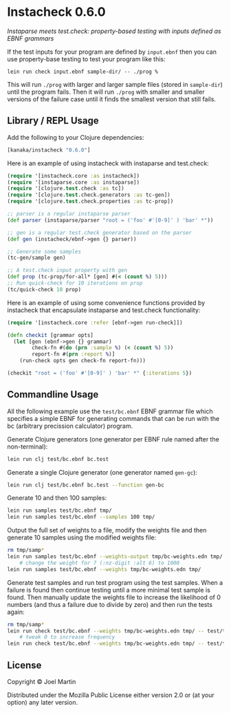 # Instacheck 0.6.0

*Instaparse meets test.check: property-based testing with inputs defined as EBNF grammars*

If the test inputs for your program are defined by `input.ebnf` then
you can use property-base testing to test your program like this:

```
lein run check input.ebnf sample-dir/ -- ./prog %
```

This will run `./prog` with larger and larger sample files (stored in
`sample-dir`) until the program fails. Then it will run `./prog` with
smaller and smaller versions of the failure case until it finds the
smallest version that still fails.

## Library / REPL Usage

Add the following to your Clojure dependencies:

```clojure
[kanaka/instacheck "0.6.0"]
```

Here is an example of using instacheck with instaparse and test.check:

```clojure
(require '[instacheck.core :as instacheck])
(require '[instaparse.core :as instaparse])
(require '[clojure.test.check :as tc])
(require '[clojure.test.check.generators :as tc-gen])
(require '[clojure.test.check.properties :as tc-prop])

;; parser is a regular instaparse parser
(def parser (instaparse/parser "root = ('foo' #'[0-9]' ) 'bar' *"))

;; gen is a regular test.check generator based on the parser
(def gen (instacheck/ebnf->gen {} parser))

;; Generate some samples
(tc-gen/sample gen)

;; A test.check input property with gen
(def prop (tc-prop/for-all* [gen] #(< (count %) 5)))
;; Run quick-check for 10 iterations on prop
(tc/quick-check 10 prop)
```

Here is an example of using some convenience functions provided by
instacheck that encapsulate instaparse and test.check functionality:

```clojure
(require '[instacheck.core :refer [ebnf->gen run-check]])

(defn checkit [grammar opts]
  (let [gen (ebnf->gen {} grammar)
        check-fn #(do (prn :sample %) (< (count %) 5))
        report-fn #(prn :report %)]
    (run-check opts gen check-fn report-fn)))

(checkit "root = ('foo' #'[0-9]' ) 'bar' *" {:iterations 5})
```


## Commandline Usage

All the following example use the `test/bc.ebnf` EBNF grammar file
which specifies a simple EBNF for generating commands that can be run
with the bc (arbitrary precission calculator) program.

Generate Clojure generators (one generator per EBNF rule named after
the non-terminal):

```bash
lein run clj test/bc.ebnf bc.test
```

Generate a single Clojure generator (one generator named `gen-gc`):

```bash
lein run clj test/bc.ebnf bc.test --function gen-bc
```

Generate 10 and then 100 samples:

```bash
lein run samples test/bc.ebnf tmp/
lein run samples test/bc.ebnf --samples 100 tmp/
```

Output the full set of weights to a file, modify the weights file and
then generate 10 samples using the modified weights file:

```bash
rm tmp/samp*
lein run samples test/bc.ebnf --weights-output tmp/bc-weights.edn tmp/
    # change the weight for 7 (:nz-digit :alt 6) to 1000
lein run samples test/bc.ebnf --weights tmp/bc-weights.edn tmp/
```

Generate test samples and run test program using the test samples.
When a failure is found then continue testing until a more minimal
test sample is found. Then manually update the weights file to
increase the likelihood of 0 numbers (and thus a failure due to divide
by zero) and then run the tests again:

```bash
rm tmp/samp*
lein run check test/bc.ebnf --weights tmp/bc-weights.edn tmp/ -- test/testbc.sh -q %
    # tweak 0 to increase frequency
lein run check test/bc.ebnf --weights tmp/bc-weights.edn tmp/ -- test/testbc.sh -q %
```

## License

Copyright © Joel Martin

Distributed under the Mozilla Public License either version 2.0 or (at
your option) any later version.
